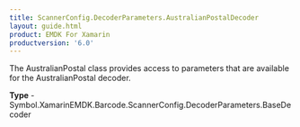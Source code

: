 ```yaml
---
title: ScannerConfig.DecoderParameters.AustralianPostalDecoder
layout: guide.html 
product: EMDK For Xamarin 
productversion: '6.0' 
---
```

The AustralianPostal class provides access to parameters that are available for the AustralianPostal decoder.

**Type** - Symbol.XamarinEMDK.Barcode.ScannerConfig.DecoderParameters.BaseDecoder



